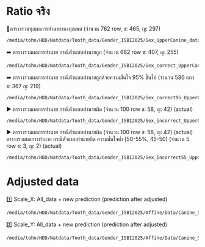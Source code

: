 # Ratio จริง

👾ตารางรวมทุกผลการทำนายของทุกเพศ (จำนวน 762 row, ช: 465, ญ: 297)

```
/media/tohn/HDD/Natdata/Tooth_data/Gender_ISBI2025/Sex_UpperCanine_dataset_Ratio.csv
```

➡️ ตารางรวมผลการทำนาย กรณีตัวแบบทำนายถูก (จำนวน 662 row ช: 407, ญ: 255)  

```
/media/tohn/HDD/Natdata/Tooth_data/Gender_ISBI2025/Sex_correct_UpperCanine_dataset_Ratio.csv
```

➡️ ตารางรวมผลการทำนาย กรณีตัวแบบทำนายถูกด้วยความมั่นใจ 95% ขึ้นไป (จำนวน 586 แถว ช: 367 ญ: 219)  

```
/media/tohn/HDD/Natdata/Tooth_data/Gender_ISBI2025/Sex_correct95_UpperCanine_dataset_Ratio.csv
```

▶  ตารางรวมผลการทำนาย กรณีตัวแบบทำนายผิด  (จำนวน 100 row ช: 58, ญ: 42) (actual)
```
/media/tohn/HDD/Natdata/Tooth_data/Gender_ISBI2025/Sex_incorrect_UpperCanine_dataset_Ratio.csv
```

▶  ตารางรวมผลการทำนาย กรณีตัวแบบทำนายผิด  (จำนวน 100 row ช: 58, ญ: 42) (actual) ตารางรวมผลการทำนาย กรณีตัวแบบทำนายผิด  ความมั่นใจต่ำ [50-55%, 45-50) (จำนวน 5 row ช: 3, ญ: 2) (actual)
```
/media/tohn/HDD/Natdata/Tooth_data/Gender_ISBI2025/Sex_incorrect55_UpperCanine_dataset_Ratio.csv
```

# Adjusted data
1️⃣ Scale_X: All_data + new prediction (prediction after adjusted) 

```
/media/tohn/HDD/Natdata/Tooth_data/Gender_ISBI2025/Affine/Data/Canine_Sex/predict_all_Predict_scale_x.csv
```
2️⃣ Scale_Y: All_data + new prediction (prediction after adjusted)
```
/media/tohn/HDD/Natdata/Tooth_data/Gender_ISBI2025/Affine/Data/Canine_Sex/predict_all_Predict_scale_y.csv
```

